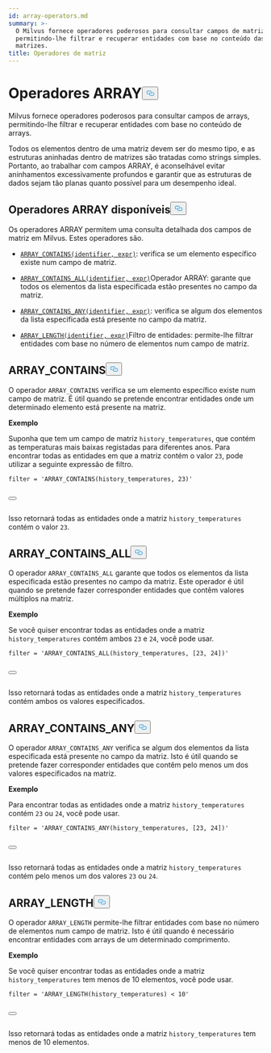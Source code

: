 ```yaml
---
id: array-operators.md
summary: >-
  O Milvus fornece operadores poderosos para consultar campos de matrizes,
  permitindo-lhe filtrar e recuperar entidades com base no conteúdo das
  matrizes. 
title: Operadores de matriz
---
```

<h1 id="ARRAY-Operators​" class="common-anchor-header">Operadores ARRAY<button data-href="#ARRAY-Operators​" class="anchor-icon" translate="no">
      <svg translate="no"
        aria-hidden="true"
        focusable="false"
        height="20"
        version="1.1"
        viewBox="0 0 16 16"
        width="16"
      >
        <path
          fill="#0092E4"
          fill-rule="evenodd"
          d="M4 9h1v1H4c-1.5 0-3-1.69-3-3.5S2.55 3 4 3h4c1.45 0 3 1.69 3 3.5 0 1.41-.91 2.72-2 3.25V8.59c.58-.45 1-1.27 1-2.09C10 5.22 8.98 4 8 4H4c-.98 0-2 1.22-2 2.5S3 9 4 9zm9-3h-1v1h1c1 0 2 1.22 2 2.5S13.98 12 13 12H9c-.98 0-2-1.22-2-2.5 0-.83.42-1.64 1-2.09V6.25c-1.09.53-2 1.84-2 3.25C6 11.31 7.55 13 9 13h4c1.45 0 3-1.69 3-3.5S14.5 6 13 6z"
        ></path>
      </svg>
    </button></h1><p>Milvus fornece operadores poderosos para consultar campos de arrays, permitindo-lhe filtrar e recuperar entidades com base no conteúdo de arrays. </p>
<div class="alert note">
<p>Todos os elementos dentro de uma matriz devem ser do mesmo tipo, e as estruturas aninhadas dentro de matrizes são tratadas como strings simples. Portanto, ao trabalhar com campos ARRAY, é aconselhável evitar aninhamentos excessivamente profundos e garantir que as estruturas de dados sejam tão planas quanto possível para um desempenho ideal.</p>
</div>
<h2 id="Available-ARRAY-Operators​" class="common-anchor-header">Operadores ARRAY disponíveis<button data-href="#Available-ARRAY-Operators​" class="anchor-icon" translate="no">
      <svg translate="no"
        aria-hidden="true"
        focusable="false"
        height="20"
        version="1.1"
        viewBox="0 0 16 16"
        width="16"
      >
        <path
          fill="#0092E4"
          fill-rule="evenodd"
          d="M4 9h1v1H4c-1.5 0-3-1.69-3-3.5S2.55 3 4 3h4c1.45 0 3 1.69 3 3.5 0 1.41-.91 2.72-2 3.25V8.59c.58-.45 1-1.27 1-2.09C10 5.22 8.98 4 8 4H4c-.98 0-2 1.22-2 2.5S3 9 4 9zm9-3h-1v1h1c1 0 2 1.22 2 2.5S13.98 12 13 12H9c-.98 0-2-1.22-2-2.5 0-.83.42-1.64 1-2.09V6.25c-1.09.53-2 1.84-2 3.25C6 11.31 7.55 13 9 13h4c1.45 0 3-1.69 3-3.5S14.5 6 13 6z"
        ></path>
      </svg>
    </button></h2><p>Os operadores ARRAY permitem uma consulta detalhada dos campos de matriz em Milvus. Estes operadores são.</p>
<ul>
<li><p><a href="#ARRAY_CONTAINS"><code translate="no">ARRAY_CONTAINS(identifier, expr)</code></a>: verifica se um elemento específico existe num campo de matriz.</p></li>
<li><p><a href="#ARRAY_CONTAINS_ALL"><code translate="no">ARRAY_CONTAINS_ALL(identifier, expr)</code></a>Operador ARRAY: garante que todos os elementos da lista especificada estão presentes no campo da matriz.</p></li>
<li><p><a href="#ARRAY_CONTAINS_ANY"><code translate="no">ARRAY_CONTAINS_ANY(identifier, expr)</code></a>: verifica se algum dos elementos da lista especificada está presente no campo da matriz.</p></li>
<li><p><a href="#ARRAY_LENGTH"><code translate="no">ARRAY_LENGTH(identifier, expr)</code></a>Filtro de entidades: permite-lhe filtrar entidades com base no número de elementos num campo de matriz.</p></li>
</ul>
<h2 id="ARRAYCONTAINS​" class="common-anchor-header">ARRAY_CONTAINS<button data-href="#ARRAYCONTAINS​" class="anchor-icon" translate="no">
      <svg translate="no"
        aria-hidden="true"
        focusable="false"
        height="20"
        version="1.1"
        viewBox="0 0 16 16"
        width="16"
      >
        <path
          fill="#0092E4"
          fill-rule="evenodd"
          d="M4 9h1v1H4c-1.5 0-3-1.69-3-3.5S2.55 3 4 3h4c1.45 0 3 1.69 3 3.5 0 1.41-.91 2.72-2 3.25V8.59c.58-.45 1-1.27 1-2.09C10 5.22 8.98 4 8 4H4c-.98 0-2 1.22-2 2.5S3 9 4 9zm9-3h-1v1h1c1 0 2 1.22 2 2.5S13.98 12 13 12H9c-.98 0-2-1.22-2-2.5 0-.83.42-1.64 1-2.09V6.25c-1.09.53-2 1.84-2 3.25C6 11.31 7.55 13 9 13h4c1.45 0 3-1.69 3-3.5S14.5 6 13 6z"
        ></path>
      </svg>
    </button></h2><p>O operador <code translate="no">ARRAY_CONTAINS</code> verifica se um elemento específico existe num campo de matriz. É útil quando se pretende encontrar entidades onde um determinado elemento está presente na matriz.</p>
<p><strong>Exemplo</strong></p>
<p>Suponha que tem um campo de matriz <code translate="no">history_temperatures</code>, que contém as temperaturas mais baixas registadas para diferentes anos. Para encontrar todas as entidades em que a matriz contém o valor <code translate="no">23</code>, pode utilizar a seguinte expressão de filtro.</p>
<pre><code translate="no" class="language-python"><span class="hljs-built_in">filter</span> = <span class="hljs-string">&#x27;ARRAY_CONTAINS(history_temperatures, 23)&#x27;</span>​

<button class="copy-code-btn"></button></code></pre>
<p>Isso retornará todas as entidades onde a matriz <code translate="no">history_temperatures</code> contém o valor <code translate="no">23</code>.</p>
<h2 id="ARRAYCONTAINSALL​" class="common-anchor-header">ARRAY_CONTAINS_ALL<button data-href="#ARRAYCONTAINSALL​" class="anchor-icon" translate="no">
      <svg translate="no"
        aria-hidden="true"
        focusable="false"
        height="20"
        version="1.1"
        viewBox="0 0 16 16"
        width="16"
      >
        <path
          fill="#0092E4"
          fill-rule="evenodd"
          d="M4 9h1v1H4c-1.5 0-3-1.69-3-3.5S2.55 3 4 3h4c1.45 0 3 1.69 3 3.5 0 1.41-.91 2.72-2 3.25V8.59c.58-.45 1-1.27 1-2.09C10 5.22 8.98 4 8 4H4c-.98 0-2 1.22-2 2.5S3 9 4 9zm9-3h-1v1h1c1 0 2 1.22 2 2.5S13.98 12 13 12H9c-.98 0-2-1.22-2-2.5 0-.83.42-1.64 1-2.09V6.25c-1.09.53-2 1.84-2 3.25C6 11.31 7.55 13 9 13h4c1.45 0 3-1.69 3-3.5S14.5 6 13 6z"
        ></path>
      </svg>
    </button></h2><p>O operador <code translate="no">ARRAY_CONTAINS_ALL</code> garante que todos os elementos da lista especificada estão presentes no campo da matriz. Este operador é útil quando se pretende fazer corresponder entidades que contêm valores múltiplos na matriz.</p>
<p><strong>Exemplo</strong></p>
<p>Se você quiser encontrar todas as entidades onde a matriz <code translate="no">history_temperatures</code> contém ambos <code translate="no">23</code> e <code translate="no">24</code>, você pode usar.</p>
<pre><code translate="no" class="language-python"><span class="hljs-built_in">filter</span> = <span class="hljs-string">&#x27;ARRAY_CONTAINS_ALL(history_temperatures, [23, 24])&#x27;</span>​

<button class="copy-code-btn"></button></code></pre>
<p>Isso retornará todas as entidades onde a matriz <code translate="no">history_temperatures</code> contém ambos os valores especificados.</p>
<h2 id="ARRAYCONTAINSANY​" class="common-anchor-header">ARRAY_CONTAINS_ANY<button data-href="#ARRAYCONTAINSANY​" class="anchor-icon" translate="no">
      <svg translate="no"
        aria-hidden="true"
        focusable="false"
        height="20"
        version="1.1"
        viewBox="0 0 16 16"
        width="16"
      >
        <path
          fill="#0092E4"
          fill-rule="evenodd"
          d="M4 9h1v1H4c-1.5 0-3-1.69-3-3.5S2.55 3 4 3h4c1.45 0 3 1.69 3 3.5 0 1.41-.91 2.72-2 3.25V8.59c.58-.45 1-1.27 1-2.09C10 5.22 8.98 4 8 4H4c-.98 0-2 1.22-2 2.5S3 9 4 9zm9-3h-1v1h1c1 0 2 1.22 2 2.5S13.98 12 13 12H9c-.98 0-2-1.22-2-2.5 0-.83.42-1.64 1-2.09V6.25c-1.09.53-2 1.84-2 3.25C6 11.31 7.55 13 9 13h4c1.45 0 3-1.69 3-3.5S14.5 6 13 6z"
        ></path>
      </svg>
    </button></h2><p>O operador <code translate="no">ARRAY_CONTAINS_ANY</code> verifica se algum dos elementos da lista especificada está presente no campo da matriz. Isto é útil quando se pretende fazer corresponder entidades que contêm pelo menos um dos valores especificados na matriz.</p>
<p><strong>Exemplo</strong></p>
<p>Para encontrar todas as entidades onde a matriz <code translate="no">history_temperatures</code> contém <code translate="no">23</code> ou <code translate="no">24</code>, você pode usar.</p>
<pre><code translate="no" class="language-python"><span class="hljs-built_in">filter</span> = <span class="hljs-string">&#x27;ARRAY_CONTAINS_ANY(history_temperatures, [23, 24])&#x27;</span>​

<button class="copy-code-btn"></button></code></pre>
<p>Isso retornará todas as entidades onde a matriz <code translate="no">history_temperatures</code> contém pelo menos um dos valores <code translate="no">23</code> ou <code translate="no">24</code>.</p>
<h2 id="ARRAYLENGTH​" class="common-anchor-header">ARRAY_LENGTH<button data-href="#ARRAYLENGTH​" class="anchor-icon" translate="no">
      <svg translate="no"
        aria-hidden="true"
        focusable="false"
        height="20"
        version="1.1"
        viewBox="0 0 16 16"
        width="16"
      >
        <path
          fill="#0092E4"
          fill-rule="evenodd"
          d="M4 9h1v1H4c-1.5 0-3-1.69-3-3.5S2.55 3 4 3h4c1.45 0 3 1.69 3 3.5 0 1.41-.91 2.72-2 3.25V8.59c.58-.45 1-1.27 1-2.09C10 5.22 8.98 4 8 4H4c-.98 0-2 1.22-2 2.5S3 9 4 9zm9-3h-1v1h1c1 0 2 1.22 2 2.5S13.98 12 13 12H9c-.98 0-2-1.22-2-2.5 0-.83.42-1.64 1-2.09V6.25c-1.09.53-2 1.84-2 3.25C6 11.31 7.55 13 9 13h4c1.45 0 3-1.69 3-3.5S14.5 6 13 6z"
        ></path>
      </svg>
    </button></h2><p>O operador <code translate="no">ARRAY_LENGTH</code> permite-lhe filtrar entidades com base no número de elementos num campo de matriz. Isto é útil quando é necessário encontrar entidades com arrays de um determinado comprimento.</p>
<p><strong>Exemplo</strong></p>
<p>Se você quiser encontrar todas as entidades onde a matriz <code translate="no">history_temperatures</code> tem menos de 10 elementos, você pode usar.</p>
<pre><code translate="no" class="language-python"><span class="hljs-built_in">filter</span> = <span class="hljs-string">&#x27;ARRAY_LENGTH(history_temperatures) &lt; 10&#x27;</span>​

<button class="copy-code-btn"></button></code></pre>
<p>Isso retornará todas as entidades onde a matriz <code translate="no">history_temperatures</code> tem menos de 10 elementos.</p>
